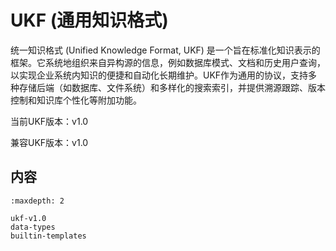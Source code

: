 # UKF (通用知识格式)

统一知识格式 (Unified Knowledge Format, UKF) 是一个旨在标准化知识表示的框架。它系统地组织来自异构源的信息，例如数据库模式、文档和历史用户查询，以实现企业系统内知识的便捷和自动化长期维护。UKF作为通用的协议，支持多种存储后端（如数据库、文件系统）和多样化的搜索索引，并提供溯源跟踪、版本控制和知识库个性化等附加功能。

当前UKF版本：v1.0

兼容UKF版本：v1.0

## 内容

```{toctree}
:maxdepth: 2

ukf-v1.0
data-types
builtin-templates
```

<br/>
